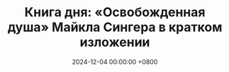 ---
title: "Книга дня: «Освобожденная душа» Майкла Сингера в кратком изложении"
description: >-
  🕊️ «Освобожденная душа» — глубокое духовное произведение Майкла Сингера, раскрывающее путь к внутренней свободе через осознанность и отпущение эмоциональных блоков. Погрузитесь в духовное путешествие с Майклом Сингером! Советы по осознанности и внутреннему покою для самопознания и роста.
date: 2024-12-04 00:00:00 +0800
categories: [Мышление, Конспекты-книг]
tags:
  [
    майкл-сингер,
    освобожденная-душа,
    духовное-пробуждение,
    внутренний-покой,
    осознанность,
    самопознание,
    личностный-рост,
    медитация,
    духовность,
    эмоциональная-свобода,
    исцеление,
    энергия-души,
    духовное-развитие,
    психология-души,
    самосознание
  ]
image: 
alt: Обложка книги Освобожденная душа Майкл Сингер
fallback:
  - 
  -
---